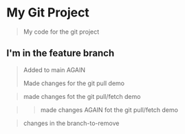 # My Git Project

> My code for the git project

## I'm in the feature branch

> Added to main AGAIN
> 
> Made changes for the git pull demo

> made changes fot the git pull/fetch demo

>> made changes AGAIN fot the git pull/fetch demo

> changes in the branch-to-remove
